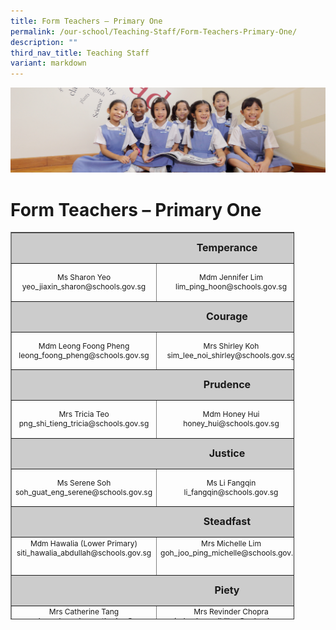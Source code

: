 ```yaml
---
title: Form Teachers – Primary One
permalink: /our-school/Teaching-Staff/Form-Teachers-Primary-One/
description: ""
third_nav_title: Teaching Staff
variant: markdown
---
```

![](/images/UsefulVideos.jpg)

Form Teachers – Primary One
===========================
<table style="text-align: center; font-size: 12px; border-collapse: collapse; width: 90%; height: 620px;" border="1" width="100%">
<tbody>
<tr style="height: 42px;">
<td style="font-size: 16px; background-color: #cccccc; width: 82.0453%; height: 42px; text-align: center" colspan="3"><strong>Temperance</strong></td>
</tr>
<tr style="height: 55px;">
<td style="width: 43.5516%; text-align: center; height: 55px;" width="32%">Ms Sharon Yeo <br>yeo_jiaxin_sharon@schools.gov.sg</td>
<td style="height: 55px; width: 14.0542%; text-align: center;">Mdm Jennifer Lim
lim_ping_hoon@schools.gov.sg
</td>
<td style="width: 24.4395%; height: 55px;"></td>
</tr>
<tr style="height: 42px;">
<td style="font-size: 16px; background-color: #cccccc; width: 82.0453%; height: 42px; text-align: center" colspan="3"><strong>Courage</strong></td>
</tr>
<tr style="height: 55px;">
<td style="width: 43.5516%; height: 55px; text-align: center;">Mdm Leong Foong Pheng
leong_foong_pheng@schools.gov.sg
</td>
<td style="width: 14.0542%; height: 55px; text-align: center;">Mrs Shirley Koh<br>sim_lee_noi_shirley@schools.gov.sg</td>
<td style="width: 24.4395%; height: 55px;"></td>
</tr>
<tr style="height: 42px;">
<td style="font-size: 16px; background-color: #cccccc; width: 82.0453%; height: 42px; text-align: center" colspan="3"><strong>Prudence</strong></td>
</tr>
<tr style="height: 55px;">
<td style="width: 43.5516%; height: 55px; text-align: center;">Mrs Tricia Teo
png_shi_tieng_tricia@schools.gov.sg
</td>
<td style="width: 14.0542%; height: 10px; text-align: center;" width="32%">Mdm Honey Hui<br>
honey_hui@schools.gov.sg
</td>
<td style="width: 24.4395%; height: 10px;"></td>
</tr>
<tr style="height: 42px;">
<td style="font-size: 16px; background-color: #cccccc; width: 82.0453%; height: 42px; text-align: center" colspan="3"><strong>Justice</strong></td>
</tr>
<tr style="height: 55px;">
<td style="width: 43.5516%; height: 55px; text-align: center;">Ms Serene Soh<br>soh_guat_eng_serene@schools.gov.sg</td>
<td style="width: 14.0542%; height: 55px; text-align: center;">Ms Li Fangqin<br>li_fangqin@schools.gov.sg</td>
</tr>
<tr style="height: 42.1111px;">
<td style="font-size: 16px; background-color: #cccccc; width: 82.0453%; height: 42px; text-align: center" colspan="3"><strong>Steadfast</strong></td>
</tr>
<tr style="height: 55px;" valign="top">
<td style="width: 43.5516%; height: 55px; text-align: center;">Mdm Hawalia (Lower Primary)
siti_hawalia_abdullah@schools.gov.sg
</td>
<td style="width: 14.0542%; height: 55px; text-align: center;">Mrs Michelle Lim<br>
goh_joo_ping_michelle@schools.gov.sg
</td>
<td style="width: 14.0542%; height: 55px; text-align: center;">Ms Norazlin<br>
norazlin_abu_bakar@schools.gov.sg
</td>
</tr>
<tr style="height: 42px;">
<td style="font-size: 16px; background-color: #cccccc; width: 82.0453%; height: 42px; text-align: center" colspan="3"><strong>Piety</strong></td>
</tr>
<tr style="height: 41px;" valign="top">
<td style="width: 43.5516%; height: 41px; text-align: center;">Mrs Catherine Tang
chee_sher_ping_catherine@
schools.gov.sg
</td>
<td style="width: 14.0542%; height: 41px; text-align: center;">Mrs Revinder Chopra<br>revinder_kaur_dhillon@schools.gov.sg</td>
<td style="width: 24.4395%; height: 41px;"></td>
</tr>
</tbody>
</table>